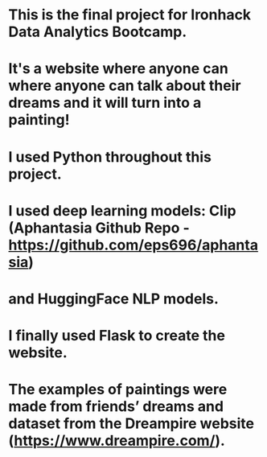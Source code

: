 # This is the final project for Ironhack Data Analytics Bootcamp. 
# It's a website where anyone can where anyone can talk about their dreams and it will turn into a painting! 
# I used Python throughout this project.
# I used deep learning models: Clip (Aphantasia Github Repo - https://github.com/eps696/aphantasia) 
# and HuggingFace NLP models.
# I finally used Flask to create the website.
# The examples of paintings were made from friends’ dreams and dataset from the Dreampire website (https://www.dreampire.com/).
